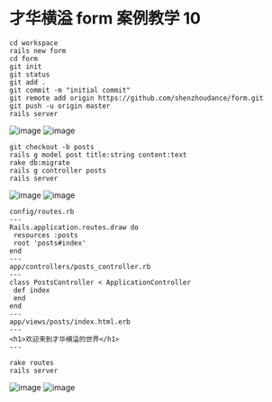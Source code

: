 # 才华横溢 form 案例教学 10
```
cd workspace
rails new form
cd form
git init
git status
git add .
git commit -m "initial commit"
git remote add origin https://github.com/shenzhoudance/form.git
git push -u origin master
rails server
```
![image](https://ws2.sinaimg.cn/large/006tKfTcgy1fpk8aumm6kj31ik0pcadx.jpg)
![image](https://ws3.sinaimg.cn/large/006tKfTcgy1fpkhoecbkgj31i41141kx.jpg)

```
git checkout -b posts
rails g model post title:string content:text
rake db:migrate
rails g controller posts
rails server
```
![image](https://ws3.sinaimg.cn/large/006tKfTcgy1fpkhsfstnkj31bk0gu0w4.jpg)
![image](https://ws3.sinaimg.cn/large/006tKfTcgy1fpkhzs2bjzj31a00ci40f.jpg)
```
config/routes.rb
---
Rails.application.routes.draw do
 resources :posts
 root 'posts#index'
end
---
app/controllers/posts_controller.rb
---
class PostsController < ApplicationController
 def index
 end
end
---
app/views/posts/index.html.erb
---
<h1>欢迎来到才华横溢的世界</h1>
---
```
```
rake routes
rails server
```
![image](https://ws3.sinaimg.cn/large/006tKfTcgy1fpki7x4wn1j30vi09mdhv.jpg)
![image](https://ws1.sinaimg.cn/large/006tKfTcgy1fpki3pn7mdj30qe08uwf7.jpg)
